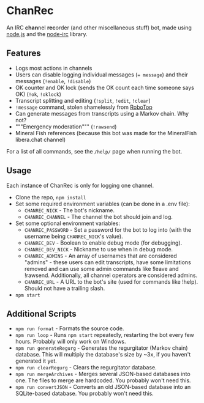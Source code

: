 # ChanRec

An IRC **chan**nel **rec**order (and other miscellaneous stuff) bot, made using <a href="https://nodejs.org/">node.js</a> and the <a href="https://www.npmjs.com/package/irc/">node-irc</a> library.

## Features
- Logs most actions in channels
- Users can disable logging individual messages (`= message`) and their messages (`!enable`, `!disable`)
- OK counter and OK lock (sends the OK count each time someone says OK) (`!ok`, `!oklock`)
- Transcript splitting and editing (`!split`, `!edit`, `!clear`)
- `!message` command, stolen shamelessly from [RoboTop](https://robotop.xyz)
- Can generate messages from transcripts using a Markov chain. Why not?
- """Emergency moderation""" (`!rawsend`)
- Mineral Fish references (because this bot was made for the MineralFish libera.chat channel)

For a list of all commands, see the `/help/` page when running the bot.

## Usage

Each instance of ChanRec is only for logging one channel.

- Clone the repo, `npm install`
- Set some required environment variables (can be done in a .env file):
	- `CHANREC_NICK` - The bot's nickname.
	- `CHANREC_CHANNEL` - The channel the bot should join and log.
- Set some optional environment variables:
	- `CHANREC_PASSWORD` - Set a password for the bot to log into
		(with the username being `CHANREC_NICK`'s value).
	- `CHANREC_DEV` - Boolean to enable debug mode (for debugging).
	- `CHANREC_DEV_NICK` - Nickname to use when in debug mode.
	- `CHANREC_ADMINS` - An array of usernames that are considered "admins" -
		these users can edit transcripts, have some limitations removed
		and can use some admin commands like !leave and !rawsend.
		Additionally, all channel operators are considered admins.
	- `CHANREC_URL` - A URL to the bot's site (used for commands like !help).
		Should not have a trailing slash.
- `npm start`

## Additional Scripts
- `npm run format` - Formats the source code.
- `npm run loop` - Runs `npm start` repeatedly, restarting the bot every few hours. Probably will only work on Windows.
- `npm run generateRegurg` - Generates the regurgitator (Markov chain) database. This will multiply the database's size by ~3x, if you haven't generated it yet.
- `npm run clearRegurg` - Clears the regurgitator database.
- `npm run mergeArchives` - Merges several JSON-based databases into one. The files to merge are hardcoded. You probably won't need this.
- `npm run convertJSON` - Converts an old JSON-based database into an SQLite-based database. You probably won't need this.